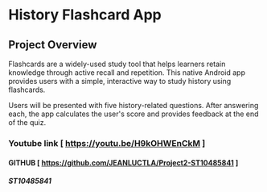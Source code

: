 #  History Flashcard App 

##  Project Overview

Flashcards are a widely-used study tool that helps learners retain knowledge through active recall and repetition. This native Android app provides users with a simple, interactive way to study history using flashcards.

Users will be presented with five history-related questions. After answering each, the app calculates the user's score and provides feedback at the end of the quiz.

### Youtube link [ https://youtu.be/H9kOHWEnCkM ]
#### GITHUB [ https://github.com/JEANLUCTLA/Project2-ST10485841 ]

##### ST10485841


